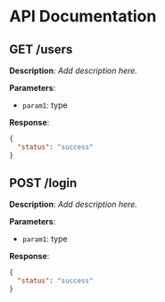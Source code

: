 # API Documentation

## GET /users

**Description**: _Add description here._

**Parameters**: 

- `param1`: type

**Response**: 

```json
{
  "status": "success"
}
```

## POST /login

**Description**: _Add description here._

**Parameters**: 

- `param1`: type

**Response**: 

```json
{
  "status": "success"
}
```

